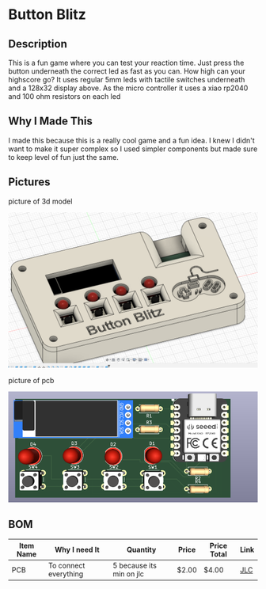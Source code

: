 # Button Blitz

## Description

This is a fun game where you can test your reaction time. Just press the button underneath the correct led as fast as you can. How high can your highscore go? It uses regular 5mm leds with tactile switches underneath and a 128x32 display above. As the micro controller it uses a xiao rp2040 and 100 ohm resistors on each led

## Why I Made This

I made this because this is a really cool game and a fun idea. I knew I didn't want to make it super complex so I used simpler components but made sure to keep level of fun just the same. 

## Pictures

picture of 3d model

![finally finished](/Images/finallyfinished.png)

picture of pcb

![pcb 3d front](/Images/pcb_3d_front.png)

## BOM

| Item Name | Why I need It         | Quantity                 | Price | Price Total | Link                      |
| --------- | --------------------- | ------------------------ | ----- | ----------- | ------------------------- |
| PCB       | To connect everything | 5 because its min on jlc | $2.00 | $4.00       | [JLC](https://jlcpcb.com) |